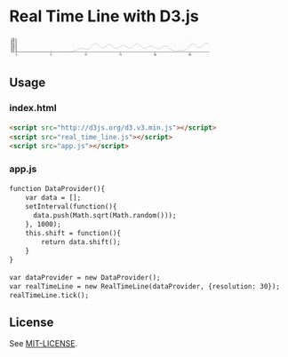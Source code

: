 # Real Time Line with D3.js

![RealTimeLine](./real_time_line.gif)

## Usage

### index.html

```html
<script src="http://d3js.org/d3.v3.min.js"></script>
<script src="real_time_line.js"></script>
<script src="app.js"></script>
```

### app.js

	function DataProvider(){
	    var data = [];
	    setInterval(function(){
	      data.push(Math.sqrt(Math.random()));
	    }, 1000);
	    this.shift = function(){
	        return data.shift();
	    }
	}
	
	var dataProvider = new DataProvider();
	var realTimeLine = new RealTimeLine(dataProvider, {resolution: 30});
	realTimeLine.tick();

## License

See [MIT-LICENSE](LICENSE).
